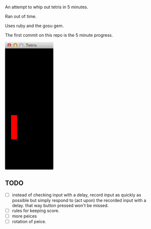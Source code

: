 An attempt to whip out tetris in 5 minutes. 

Ran out of time.

Uses ruby and the gosu gem.

The first commit on this repo is the 5 minute progress.

![Screenshot](docs/Tetris.png)

TODO
---

* [ ] instead of checking input with a delay, record input as quickly as possible
    but simply respond to (act upon) the recorded input with a delay.
    that way button pressed won't be missed.
* [ ] rules for keeping score.
* [ ] more peices
* [ ] rotation of peice.
